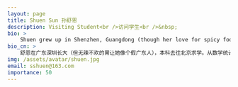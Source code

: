 ```yaml
---
layout: page
title: Shuen Sun 孙舒恩
description: Visiting Student<br />访问学生<br />&nbsp;
bio: >
    Shuen grew up in Shenzhen, Guangdong (though her love for spicy food makes her feel more like a "fake" Guangdong native). After completing her undergraduate studies in Beijing, she transitioned from mathematics and statistics to data science. She’s eager to dive deeper into the interdisciplinary field of biomedical research and hopes to further explore the world of COmics in the future. Beyond her academic pursuits, she’s passionate about tennis and is determined to improve her skills. She also enjoys playing badminton, so don’t forget to invite her for a match! At home, she loves gaming and has a soft spot for cats and dogs. She has a younger sister named Fa Fa (a puppy). If you think she's a bit "E", you’d never guess that she’s actually an INFP.
bio_cn: >
    舒恩在广东深圳长大（但无辣不欢的胃让她像个假广东人），本科去往北京求学。从数学统计走向数据科学，她希望能继续走进生物医学深入交叉领域的研究，在COmics进行更多的学习与探索。平衡科研之余，她尤其热爱打网球，目标是努力涨球。她也很喜欢羽毛球，所以打球请别忘了喊上她～她还喜欢宅着打游戏，特别喜欢猫猫狗狗，家有妹宝發發（小狗）。如果你觉得她很e，那你一定猜不到她是个infp....
img: /assets/avatar/shuen.jpg
email: sshuen@163.com
importance: 50
---
```


